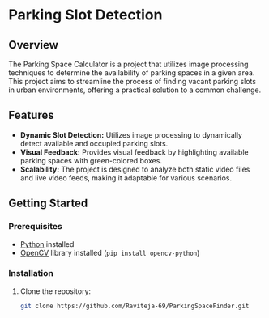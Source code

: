 # Parking Slot Detection

## Overview

The Parking Space Calculator is a project that utilizes image processing techniques to determine the availability of parking spaces in a given area. This project aims to streamline the process of finding vacant parking slots in urban environments, offering a practical solution to a common challenge.

## Features

- **Dynamic Slot Detection:** Utilizes image processing to dynamically detect available and occupied parking slots.
- **Visual Feedback:** Provides visual feedback by highlighting available parking spaces with green-colored boxes.
- **Scalability:** The project is designed to analyze both static video files and live video feeds, making it adaptable for various scenarios.

## Getting Started

### Prerequisites

- [Python](https://www.python.org/) installed
- [OpenCV](https://pypi.org/project/opencv-python/) library installed (`pip install opencv-python`)

### Installation

1. Clone the repository:

   ```bash
   git clone https://github.com/Raviteja-69/ParkingSpaceFinder.git

